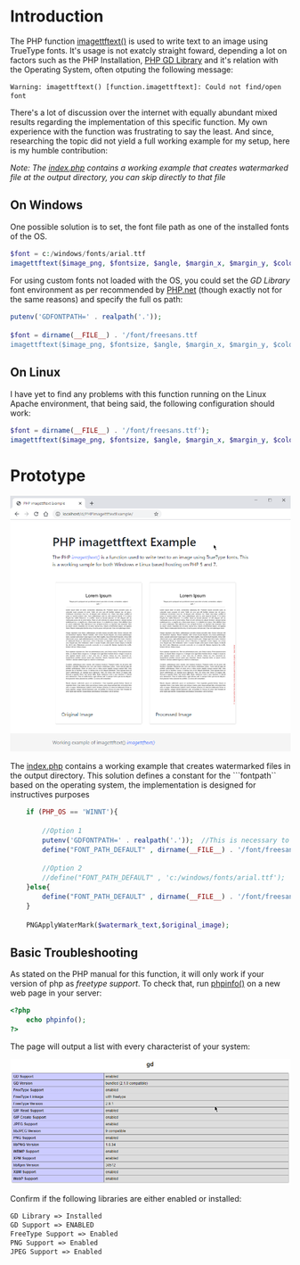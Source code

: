 


# Introduction

The PHP function [imagettftext()](https://www.php.net/manual/en/function.imagettftext.php) is  used to write text to an image using TrueType fonts. 
It's usage is not exatcly straight foward, depending a lot on factors such as the PHP Installation, [PHP GD Library](https://www.php.net/manual/en/book.image.php) and it's relation with the Operating System, often otputing the following message:

```
Warning: imagettftext() [function.imagettftext]: Could not find/open font
```

There's a lot of discussion over the internet with equally abundant mixed results regarding the implementation of this specific function. My own experience with the function was frustrating to say the least. And since, researching the topic did not yield a full working example for my setup, here is my humble contribution:

_Note: The [index.php](index.php) contains a working example that creates watermarked file at the output directory, you can skip directly to that file_


## On Windows 


One possible solution is to set, the font file path as one of the installed fonts of the OS.

```php
$font = c:/windows/fonts/arial.ttf
imagettftext($image_png, $fontsize, $angle, $margin_x, $margin_y, $color_red, $font, $watermark_text);
```

For using custom fonts not loaded with the OS, you could set the _GD Library_ font environment as per recommended by [PHP.net](https://www.php.net/manual/en/function.imagettftext.php) (though exactly not for the same reasons) and specify the full os path:

```php
putenv('GDFONTPATH=' . realpath('.'));

$font = dirname(__FILE__) . '/font/freesans.ttf
imagettftext($image_png, $fontsize, $angle, $margin_x, $margin_y, $color_red, $font, $watermark_text);
```

## On Linux

I have yet to find any problems with this function running on the Linux Apache environment, that being said, the following configuration should work:

```php
$font = dirname(__FILE__) . '/font/freesans.ttf');
imagettftext($image_png, $fontsize, $angle, $margin_x, $margin_y, $color_red, $font, $watermark_text);
```


# Prototype
![imagettftext() Output Example](doc/window.png)

The [index.php](index.php) contains a working example that creates watermarked files in the output directory. 
This solution defines a constant for the ```fontpath`` based on the operating system, the implementation is designed for instructives purposes 


```php
    if (PHP_OS == 'WINNT'){

        //Option 1  
        putenv('GDFONTPATH=' . realpath('.'));  //This is necessary to reference font files files on Windows
        define("FONT_PATH_DEFAULT" , dirname(__FILE__) . '/font/freesans.ttf');

        //Option 2
        //define("FONT_PATH_DEFAULT" , 'c:/windows/fonts/arial.ttf'); 
    }else{
        define("FONT_PATH_DEFAULT" , dirname(__FILE__) . '/font/freesans.ttf');
    }

    PNGApplyWaterMark($watermark_text,$original_image);
```


## Basic Troubleshooting

As stated on the PHP manual for this function, it will only work if your version of php as _freetype support_.
To check that, run [phpinfo()](https://www.php.net/manual/en/function.phpinfo.php) on a new web page in your server:

```php
<?php
    echo phpinfo();
?>
```
The page will output a list with every characterist of your system:

![phpInfo Output Example](doc/phpinfo.png)



Confirm if the following libraries are either enabled or installed:

```
GD Library => Installed
GD Support => ENABLED
FreeType Support => Enabled
PNG Support => Enabled
JPEG Support => Enabled
```
